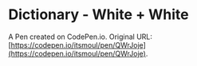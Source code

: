 # Dictionary - White + White

A Pen created on CodePen.io. Original URL: [https://codepen.io/itsmoul/pen/QWrJoje](https://codepen.io/itsmoul/pen/QWrJoje).

